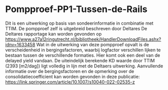 # Pompproef-PP1-Tussen-de-Rails
Dit is een uitwerking op basis van sondeerinformatie in combinatie met TTIM. De pompproef zelf is uitgebreid beschreven door Deltares
De Deltares rapportage kan worden gevonden op https://www.a27a12ringutrecht.nl/bibliotheek/HandlerDownloadFiles.ashx?idnv=1633458
Wat in de uitwerking van deze pompproef opvalt is de verscheidenheid in bergingsfactoren, waarbij logfactor verschillen lijken te bestaan tussen de verschillende formaties. Hier komt ook een deel van de delayed yield vandaan.
De uiteindelijk berekende KD waarde door TTIM (2393 [m2/dag]) ligt volledig in lijn met de Deltaers uitwerking.
Aanvullende informatie over de bergingsfactoren en de opmerking over de consolidatiecoefficient kan worden gevonden in deze publicatie:
https://link.springer.com/article/10.1007/s10040-022-02535-z
